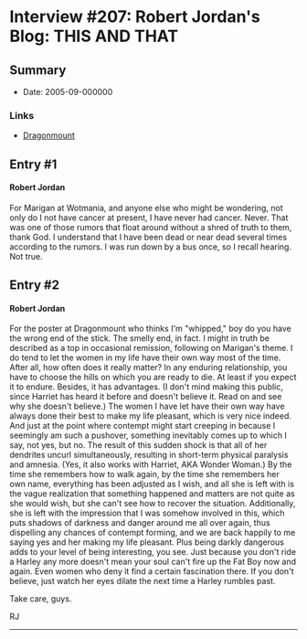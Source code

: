 # Interview #207: Robert Jordan's Blog: THIS AND THAT

## Summary

- Date: 2005-09-000000

### Links

- [Dragonmount](http://www.dragonmount.com/forums/blog/4/entry-322-this-and-that/)


## Entry #1

#### Robert Jordan

For Marigan at Wotmania, and anyone else who might be wondering, not only do I not have cancer at present, I have never had cancer. Never. That was one of those rumors that float around without a shred of truth to them, thank God. I understand that I have been dead or near dead several times according to the rumors. I was run down by a bus once, so I recall hearing. Not true.

## Entry #2

#### Robert Jordan

For the poster at Dragonmount who thinks I'm "whipped," boy do you have the wrong end of the stick. The smelly end, in fact. I might in truth be described as a top in occasional remission, following on Marigan's theme. I do tend to let the women in my life have their own way most of the time. After all, how often does it really matter? In any enduring relationship, you have to choose the hills on which you are ready to die. At least if you expect it to endure. Besides, it has advantages. (I don't mind making this public, since Harriet has heard it before and doesn't believe it. Read on and see why she doesn't believe.) The women I have let have their own way have always done their best to make my life pleasant, which is very nice indeed. And just at the point where contempt might start creeping in because I seemingly am such a pushover, something inevitably comes up to which I say, not yes, but no. The result of this sudden shock is that all of her dendrites uncurl simultaneously, resulting in short-term physical paralysis and amnesia. (Yes, it also works with Harriet, AKA Wonder Woman.) By the time she remembers how to walk again, by the time she remembers her own name, everything has been adjusted as I wish, and all she is left with is the vague realization that something happened and matters are not quite as she would wish, but she can't see how to recover the situation. Additionally, she is left with the impression that I was somehow involved in this, which puts shadows of darkness and danger around me all over again, thus dispelling any chances of contempt forming, and we are back happily to me saying yes and her making my life pleasant. Plus being darkly dangerous adds to your level of being interesting, you see. Just because you don't ride a Harley any more doesn't mean your soul can't fire up the Fat Boy now and again. Even women who deny it find a certain fascination there. If you don't believe, just watch her eyes dilate the next time a Harley rumbles past.

Take care, guys.

RJ


---

